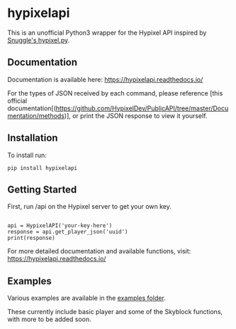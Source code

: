 # hypixelapi

This is an unofficial Python3 wrapper for the Hypixel API inspired by [Snuggle's hypixel.py](https://github.com/Snuggle/hypixel.py).

## Documentation

Documentation is available here: https://hypixelapi.readthedocs.io/

For the types of JSON received by each command, please reference
[this official documentation[(https://github.com/HypixelDev/PublicAPI/tree/master/Documentation/methods)],
or print the JSON response to view it yourself.


## Installation

To install run:

``pip install hypixelapi``

## Getting Started

First, run /api on the Hypixel server to get your own key.

```from hypixelapi import HypixelAPI

api = HypixelAPI('your-key-here')
response = api.get_player_json('uuid')
print(response)
```

For more detailed documentation and available functions, visit:
https://hypixelapi.readthedocs.io/

## Examples

Various examples are available in the [examples folder](https://github.com/MylesMor/hypixelapi/tree/master/examples).

These currently include basic player and some of the Skyblock functions, with more to be added soon.
